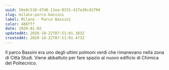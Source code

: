 ```yaml
---
uuid: 56e8c510-d7d6-11ea-8315-417e20cd1794
slug: milano-parco-bassini
label: Milano - Parco Bassini
color: 488fff
date: 2020-01-02
updatedAt: 2020-10-22T07:51:01.383Z
createdAt: 2020-10-22T07:51:01.473Z
---
```

Il parco Bassini era uno degli ultimi polmoni verdi che rimanevano nella zona di Città Studi.
Viene abbattuto per fare spazio al nuovo edificio di Chimica del Politecnico.